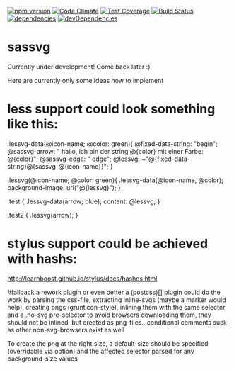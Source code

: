 [![npm version](https://badge.fury.io/js/sassvg.svg)](http://badge.fury.io/js/sassvg)
[![Code Climate](https://codeclimate.com/github/MattDiMu/sassvg/badges/gpa.svg)](https://codeclimate.com/github/MattDiMu/sassvg)
[![Test Coverage](https://codeclimate.com/github/MattDiMu/sassvg/badges/coverage.svg)](https://codeclimate.com/github/MattDiMu/sassvg)
[![Build Status](https://travis-ci.org/MattDiMu/sassvg.svg)](https://travis-ci.org/MattDiMu/sassvg)
[![dependencies](https://david-dm.org/MattDiMu/gulp-sassvg.svg)](https://david-dm.org/MattDiMu/gulp-sassvg)
[![devDependencies](https://david-dm.org/MattDiMu/gulp-sassvg/dev-status.svg)](https://david-dm.org/MattDiMu/gulp-sassvg)

# sassvg
Currently under development! Come back later :)

Here are currently only some ideas how to implement

# less support could look something like this:
.lessvg-data(@icon-name; @color: green){
  @fixed-data-string: "begin";
  @sassvg-arrow: " hallo, ich bin der string @{color} mit einer Farbe: @{color}";
  @sassvg-edge: " edge";
  @lessvg: ~"@{fixed-data-string}@{sassvg-@{icon-name}}";
}

.lessvg(@icon-name; @color: green){
 .lessvg-data(@icon-name, @color);
  background-image: url("@{lessvg}");
}

.test {
 .lessvg-data(arrow; blue);
  content: @lessvg;
}


.test2 { 
  .lessvg(arrow);
}


# stylus support could be achieved with hashs:
http://learnboost.github.io/stylus/docs/hashes.html


#fallback
a rework plugin or even better a (postcss)[] plugin could do the work by parsing the css-file, extracting inline-svgs (maybe a marker would help), creating pngs (grunticon-style), inlining them with the same selector and a .no-svg pre-selector
to avoid browsers downloading them, they should not be inlined, but created as png-files...conditional comments suck as other non-svg-browsers exist as well

To create the png at the right size, a default-size should be specified (overridable via option) and the affected selector parsed for any background-size values

